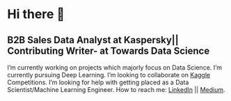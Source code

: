 # Hi there 👋
## B2B Sales Data Analyst at Kaspersky|| Contributing Writer- at Towards Data Science  
I’m currently working on projects which majorly focus on Data Science.
I’m currently pursuing Deep Learning. 
I’m looking to collaborate on [Kaggle]( https://www.kaggle.com/tuonglukas/account) Competitions. 
I’m looking for help with getting placed as a Data Scientist/Machine Learning Engineer. 
How to reach me: [LinkedIn](https://www.linkedin.com/in/quoc-tuong-lukas-dong/r)  || [Medium](https://medium.com/@tuonggreenager). 

 
